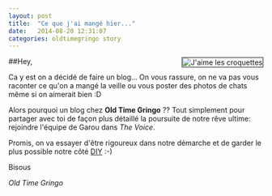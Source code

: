 ```yaml
---
layout: post
title:  "Ce que j'ai mangé hier..."
date:   2014-08-20 12:31:07
categories: oldtimegringo story
---
```


##Hey,
<img style="float:right; margin-left: 20px; border: 2px solid grey" alt="J'aime les croquettes" src="http://catlovingcare.com/wp-content/uploads/2009/12/08/loosing-weight-tips-for-fat-cats/cat-in-food-bowl.jpg"/>

Ca y est on a décidé de faire un blog... On vous rassure, on ne va pas vous raconter ce qu'on a mangé la veille ou vous poster des photos de chats
même si on aimerait bien :D

Alors pourquoi un blog chez **Old Time Gringo** ?? Tout simplement pour partager avec toi de façon plus détaillé la poursuite de notre rêve ultime: rejoindre l'équipe de Garou dans _The Voice_.

Promis, on va essayer d'être rigoureux dans notre démarche et de garder le plus possible notre côté <a href="http://www.lemeilleurdudiy.com/" target="_blank">DIY</a> :-)

Bisous

_Old Time Gringo_
